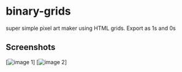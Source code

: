 # binary-grids
super simple pixel art maker using HTML grids. Export as 1s and 0s

## Screenshots
[![image 1](https://github.com/BGP0/binary-grids/images/image1.png)]
[![image 2](https://github.com/BGP0/binary-grids/images/image2.png)]
